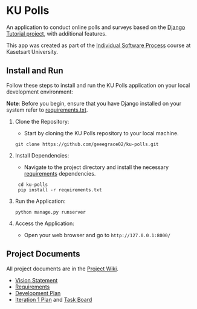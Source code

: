 # KU Polls

An application to conduct online polls and surveys based
on the [Django Tutorial project](https://docs.djangoproject.com/en/3.1/intro/tutorial01/), with
additional features.

This app was created as part of the [Individual Software Process](
https://cpske.github.io/ISP) course at Kasetsart University.


## Install and Run

Follow these steps to install and run the KU Polls application 
on your local development environment:

**Note**: Before you begin, ensure that you have Django installed on your system 
refer to [requirements.txt](./requirements.txt). 

1. Clone the Repository: 
    - Start by cloning the KU Polls repository to your local machine.
    ```
   git clone https://github.com/geeegrace02/ku-polls.git
    ```

2. Install Dependencies: 
   - Navigate to the project directory and install the necessary [requirements](./requirements.txt) dependencies.
   ```
    cd ku-polls
    pip install -r requirements.txt
    ```
   
3. Run the Application:
    ```
   python manage.py runserver
    ```

4. Access the Application:
   - Open your web browser and go to `http://127.0.0.1:8000/`

    
## Project Documents

All project documents are in the [Project Wiki](https://github.com/geeegrace02/ku-polls/wiki).

- [Vision Statement](https://github.com/geeegrace02/ku-polls/wiki/Vision-Statement)
- [Requirements](https://github.com/geeegrace02/ku-polls/wiki/Requirements)
- [Development Plan](https://github.com/geeegrace02/ku-polls/wiki/Development-Plan)
- [Iteration 1 Plan](https://github.com/geeegrace02/ku-polls/wiki/Iteration-1-Plan) and [Task Board](https://github.com/users/geeegrace02/projects/1)

